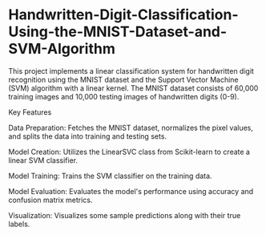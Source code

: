 # Handwritten-Digit-Classification-Using-the-MNIST-Dataset-and-SVM-Algorithm
  This project implements a linear classification system for handwritten digit recognition using the MNIST dataset and the Support Vector Machine (SVM) algorithm with a linear kernel. The MNIST dataset consists of 60,000 training images and 10,000 testing images of handwritten digits (0-9).

Key Features

  Data Preparation: Fetches the MNIST dataset, normalizes the pixel values, and splits the data into training and testing sets.
  
  Model Creation: Utilizes the LinearSVC class from Scikit-learn to create a linear SVM classifier.
  
  Model Training: Trains the SVM classifier on the training data.
  
  Model Evaluation: Evaluates the model's performance using accuracy and confusion matrix metrics.
  
  Visualization: Visualizes some sample predictions along with their true labels.
